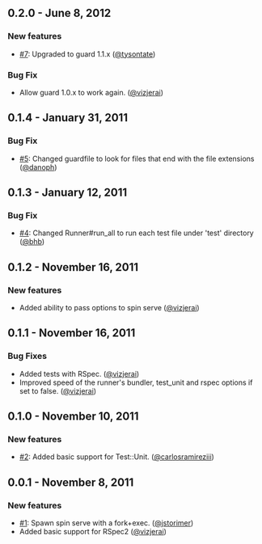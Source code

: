 ## 0.2.0 - June 8, 2012

### New features
 - [#7](https://github.com/vizjerai/guard-spin/issues/7): Upgraded to guard 1.1.x ([@tysontate](https://github.com/tysontate))

### Bug Fix
 - Allow guard 1.0.x to work again. ([@vizjerai](https://github.com/vizjerai))

## 0.1.4 - January 31, 2011

### Bug Fix
 - [#5](https://github.com/vizjerai/guard-spin/issues/5): Changed guardfile to look for files that end with the file extensions ([@danoph](https://github.com/danoph))

## 0.1.3 - January 12, 2011

### Bug Fix
 - [#4](https://github.com/vizjerai/guard-spin/issues/4): Changed Runner#run_all to run each test file under 'test' directory ([@bhb](https://github.com/bhb))

## 0.1.2 - November 16, 2011

### New features

- Added ability to pass options to spin serve ([@vizjerai](https://github.com/vizjerai))

## 0.1.1 - November 16, 2011

### Bug Fixes

- Added tests with RSpec. ([@vizjerai](https://github.com/vizjerai))
- Improved speed of the runner's bundler, test_unit and rspec options if set to false. ([@vizjerai](https://github.com/vizjerai))

## 0.1.0 - November 10, 2011

### New features

- [#2](https://github.com/vizjerai/guard-spin/issues/2): Added basic support for Test::Unit. ([@carlosramireziii](https://github.com/carlosramireziii))

## 0.0.1 - November 8, 2011

### New features

- [#1](https://github.com/vizjerai/guard-spin/issues/1): Spawn spin serve with a fork+exec. ([@jstorimer](https://github.com/jstorimer))
- Added basic support for RSpec2 ([@vizjerai](https://github.com/vizjerai))
